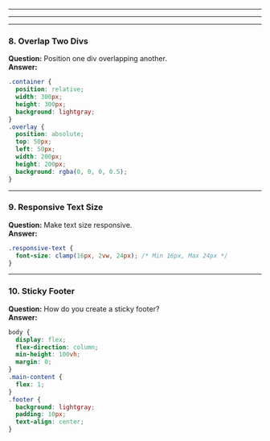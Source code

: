 
---

---

---

### **8. Overlap Two Divs**

**Question:** Position one div overlapping another.  
**Answer:**

```css
.container {
  position: relative;
  width: 300px;
  height: 300px;
  background: lightgray;
}
.overlay {
  position: absolute;
  top: 50px;
  left: 50px;
  width: 200px;
  height: 200px;
  background: rgba(0, 0, 0, 0.5);
}
```

---

### **9. Responsive Text Size**

**Question:** Make text size responsive.  
**Answer:**

```css
.responsive-text {
  font-size: clamp(16px, 2vw, 24px); /* Min 16px, Max 24px */
}
```

---

### **10. Sticky Footer**

**Question:** How do you create a sticky footer?  
**Answer:**

```css
body {
  display: flex;
  flex-direction: column;
  min-height: 100vh;
  margin: 0;
}
.main-content {
  flex: 1;
}
.footer {
  background: lightgray;
  padding: 10px;
  text-align: center;
}
```


